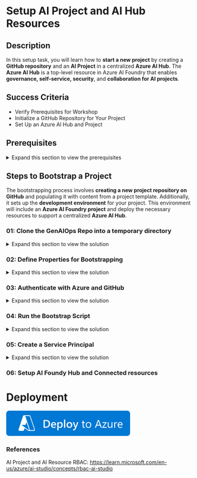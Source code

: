 # Setup AI Project and AI Hub Resources

## Description

In this setup task, you will learn how to **start a new project** by creating a **GitHub repository** and an **AI Project** in a centralized **Azure AI Hub**. The **Azure AI Hub** is a top-level resource in Azure AI Foundry that enables **governance, self-service, security**, and **collaboration for AI projects**.

## Success Criteria

* Verify Prerequisites for Workshop
* Initialize a GitHub Repository for Your Project
* Set Up an Azure AI Hub and Project

## Prerequisites
<details markdown="block">
<summary>Expand this section to view the prerequisites</summary>

### Required Tools
* [Azure CLI (az)](https://learn.microsoft.com/en-us/cli/azure/install-azure-cli-windows?tabs=azure-cli#install-or-update) - to manage Azure resources.
* [Azure Developer CLI (azd)](https://aka.ms/install-azd) - to manage Azure deployments.
* [GitHub CLI (gh)](https://cli.github.com/) - to create GitHub repo.
* [Git](https://git-scm.com/downloads) - to update repository contents.
* [Powershell 7.4.5](https://learn.microsoft.com/en-us/powershell/scripting/install/installing-powershell-on-windows?view=powershell-7.4#installing-the-msi-package) - to run commands.
* [Python 3.11](https://www.python.org/downloads/release/python-3118/)

### You will also need:
* [Azure Subscription](https://azure.microsoft.com/free/) - sign up for a free account.
* [GitHub Account](https://github.com/signup) - sign up for a free account.
* [Access to Azure OpenAI](https://learn.microsoft.com/legal/cognitive-services/openai/limited-access) - submit a form to request access.
* Permissions to create a Service Principal (SP) in your Azure AD Tenant.
* Permissions to assign the Owner role or Contributor and User Access Administrator to the SP within the subscription.

{: .note }
> The Windows installers make modifications to your PATH. When using Windows Terminal or VS Code Terminal or other environment, you will need to **open a new window** for the changes to take effect. (Simply opening a new tab will _not_ be sufficient.)

### Verifiy tools are installed

From a command line, verify the tools are installed and on your path.

1. Open a Windows Terminal or Command Prompt and enter the following:

   ```sh
    az -v
    azd version
    git -v
    gh --version
   ```
   
{: .note }
> if any of the tools suggest an upgrade please do so. This can be acomplished with the ```winget upgrade``` conmand 


### Check Azure OpenAI Model Availability:
You will need 40k TPM of gpt-35-turbo, gpt-4o and text-embedding-ada-002 models. If the region you want to use does not have availability, you can choose another region. 

1. Run the following command in powershell or bash to check how many TPMs do you have available for those models in the desired region/sub.

#### Powershell

```powershell
$subscriptionId = "replace by your subscription id" 
$region = "replace by the desired region" 
$results = az cognitiveservices usage list --subscription $subscriptionId --location $region 
$results | ConvertFrom-Json | Where-Object { $_.name.value -eq 'OpenAI.Standard.gpt-4o' } | Select-Object *
$results | ConvertFrom-Json | Where-Object { $_.name.value -eq 'OpenAI.Standard.gpt-35-turbo' } | Select-Object *
$results | ConvertFrom-Json | Where-Object { $_.name.value -eq 'OpenAI.Standard.text-embedding-ada-002' } | Select-Object *
```

#### bash

```bash
subscriptionId="replace by your subscription id" 
region="replace by the desired region" 
results=$(az cognitiveservices usage list --subscription $subscriptionId --location $region) 
echo $results | jq -r '.[] | select(.name.value == "OpenAI.Standard.gpt-4o")'
echo $results | jq -r '.[] | select(.name.value == "OpenAI.Standard.gpt-35-turbo")'
echo $results | jq -r '.[] | select(.name.value == "OpenAI.Standard.text-embedding-ada-002")'
```
{: .note }
> Availability, quotas, and limits:
> https://learn.microsoft.com/en-us/azure/ai-services/openai/quotas-limits

</details>

## Steps to Bootstrap a Project

The bootstrapping process involves **creating a new project repository on GitHub** and populating it with content from a project template. Additionally, it sets up the **development environment** for your project. This environment will include an **Azure AI Foundry project** and deploy the necessary resources to support a centralized **Azure AI Hub**.

### 01: Clone the GenAIOps Repo into a temporary directory

<details markdown="block">
<summary>Expand this section to view the solution</summary>
   
1. Clone the repository from GitHub into a temporary directory:

   ```sh
    mkdir temp
    cd temp
    git clone https://github.com/azure/GenAIOps
   ```
   
</details>

### 02: Define Properties for Bootstrapping

<details markdown="block">
<summary>Expand this section to view the solution</summary>

1.  Go to the **GenAIOps** directory.

    ```sh
     cd GenAIOps
    ```

1. Create a copy of the **bootstrap.properties.template** file with this filename **bootstrap.properties**.

    ```sh
    cp bootstrap.properties.template bootstrap.properties
    ```

1. Open the **bootstrap.properties** with a text editor and update it with the following information:

   1. **GitHub Repo Creation** (related to the new repository to be created)
      1. `github_username`: Your GitHub **username**.
      1. `github_use_ssh`: Set to **false** to use [HTTPS](https://docs.github.com/en/get-started/getting-started-with-git/about-remote-repositories#cloning-with-https-urls) or **true** to interact with GitHub repos using [SSH](https://docs.github.com/en/get-started/getting-started-with-git/about-remote-repositories#cloning-with-ssh-urls).
      1. `github_template_repo`: Set **azure/GenAIOps-project-template**.
      1. `github_new_repo`: The bootstrapped project repo to be created. Ex: *placerda/my-rag-project*.
      1. `github_new_repo_visibility`: Set to **public**.

   1. **Dev Environment Provision Properties**
      1. `azd_dev_env_provision`: Set to **true** to provision a development environment.
  
          {: .note}
          > If you set it to **false**, you will need to manually create the environment for the project.

      1. `azd_dev_env_name`: The name of the development environment. Ex: *rag-project-dev*.
      1. `azd_dev_env_subscription`: Your Azure subscription ID.
      1. `azd_dev_env_location`: The Azure region for your dev environment. Ex: *eastus2*.

    {: .note }
    > The dev environment resources will be created in the selected subscription and region. This decision should consider the quota available for the resources to be created in the region, as well as the fact that some resources have specific features enabled only in certain regions. Therefore, ensure that the resources to be created by the IaC of your template project have quota and availability in the chosen subscription and region. More information about the resources to be created can be found on the template page, as shown in this project template example: [GenAIOps Project Template Resources](https://github.com/Azure/GenAIOps-project-template/blob/main/README.md#project-resources).

    {: .important }
    > The following three regions are the only ones known to support all features in the lab exercises: **eastus2**, **swedencentral**, **uksouth**. If you select a different region, you will run into service support issues in later exercises.

   Here is an example of the **bootstrap.properties** file:

   ```properties
   github_username="placerda"
   github_use_ssh="false"
   github_template_repo="azure/GenAIOps-project-template"
   github_new_repo="placerda/my-rag-project"
   github_new_repo_visibility="public"
   azd_dev_env_provision="true"
   azd_dev_env_name="rag-project-dev"
   azd_dev_env_subscription="12345678-1234-1234-1234-123456789098"
   azd_dev_env_location="eastus2"
   ```

</details>

### 03: Authenticate with Azure and GitHub

<details markdown="block">
<summary>Expand this section to view the solution</summary>

1. Log in to Azure CLI:

   ```sh
   az login
   ```

1. Log in to Azure Developer CLI:

   ```sh
   azd auth login
   ```

1. Log in to GitHub CLI:

   ```sh
   gh auth login
   ```

</details>

### 04: Run the Bootstrap Script

<details markdown="block">
<summary>Expand this section to view the solution</summary>

The bootstrap script is available in two versions: Bash (`bootstrap.sh`) and PowerShell (`bootstrap.ps1`).

1. Run the appropriate script for your environment.

   **For Bash:**

   ```sh
   ./bootstrap.sh
   ```

   **For PowerShell:**

   ```powershell
   .\bootstrap.ps1
   ```

At the end of its execution, the script will have created and initialized the new repository and provisioned the development environment resources, provided you set `azd_dev_env_provision` to true. During its execution, the script checks if the new repository exists and creates it if it does not. It then clones the template repository and mirrors it to the new repository. Additionally, it sets the default branch for the new repository.

</details>

### 05: Create a Service Principal

<details markdown="block">
<summary>Expand this section to view the solution</summary>

1. Create a service principal using the following command:

   ```sh
   az ad sp create-for-rbac --name "<your-service-principal-name>" --role Owner --scopes /subscriptions/<your-subscription-id> --sdk-auth
   ```

   {: .note }
   > Ensure that the output information created here is properly saved for future use.

</details>

### 06: Setup AI Foundy Hub and Connected resources

# Deployment

[![Deploy to Azure](https://raw.githubusercontent.com/Azure/azure-quickstart-templates/master/1-CONTRIBUTION-GUIDE/images/deploytoazure.svg?sanitize=true)](https://portal.azure.com/#create/Microsoft.Template/uri/https%3A%2F%2Fraw.githubusercontent.com%2Fctava-msft%2Fai-workshop-fixes%2Fmain%2Fazuredeploy.json)

### References

AI Project and AI Resource RBAC:
https://learn.microsoft.com/en-us/azure/ai-studio/concepts/rbac-ai-studio
